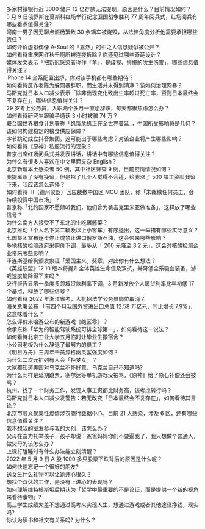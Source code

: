 多家村镇银行近 3000 储户 12 亿存款无法提现，原因是什么？目前情况如何？  
5 月 9 日俄罗斯在莫斯科红场举行纪念卫国战争胜利 77 周年阅兵式，红场阅兵有哪些看点值得关注?  
河南一男子因无聊点燃杨絮致 30 余辆车被烧毁，从法律角度分析他需要承担哪些责任？  
如何评价虚拟偶像 A-Soul 的「嘉然」的中之人信息疑似被公开？  
如何看待重庆网红秋千厕所被连夜拆除？你还见过哪些奇葩设计？  
媒体发文表示「把新冠感染者称作『羊』，是歧视、排挤的次生伤害」，哪些信息值得关注？  
iPhone 14 全系配置出炉，你对该手机都有哪些期待？  
如何看待反诈老陈为躲网暴辞职，而生活并未得到清净？该如何治理网暴？  
马斯克就日本人口减少表示「除非出现变化致出生率超过死亡率，否则日本最终会不复存在」，哪些信息值得关注？  
29 岁考上公务员，入职两个多月一直想辞职，每天都很焦虑怎么办？  
如何看待研究生跟骗子通话 3 小时被骗 74 万？  
联合国世界粮食计划署称「饥饿危机正在全世界蔓延」，中国所受影响将是几何？该如何构建稳定的粮食供应保障？  
字节跳动成立抖音集团，这可能出于哪些考虑？对该企业将产生哪些影响？  
如何看待《原神》私服流行的现象？  
普京出席红场阅兵式并发表讲话，讲话中有哪些信息值得关注？  
为什么有很多人喜欢在中文里面夹杂 English？  
北京新增本土感染者 50 例，其中社区筛查 9 例，目前疫情情况如何？  
我提离职了没有挽留，但是招了几个人觉得不合适，给我涨了 500 块工资叫我留下来，我应该怎么选择？  
如何看待 TI（德州仪器）回应裁撤中国区 MCU 团队，称「未裁撤任何员工，会持续投资中国市场」？  
普京称「北约国家不愿倾听我们，他们曾为袭击克里米亚做准备」，这释放了哪些信号？  
为什么南方人接受不了东北的生吃蘸酱菜？  
北京推动「个人名下第二辆及以上小客车」有序退出，这一举措有哪些实际意义？  
七国集团宣布逐步停止或禁止进口俄罗斯石油，这会带来哪些影响？  
多地核酸检测政府采购价下调，最多从「 200 元降至 3.2 元」，这会对核酸检测企业带来哪些影响？  
泽连斯基给狗颁发象征「爱国主义」奖章，对此你有什么想法？  
《英雄联盟》12.10 版本将提升全体英雄生命值及双抗，并降低全系吸血装备，游戏速度能降得下来吗？  
央行报告显示一季度多领域贷款利率下调，3 月新发放个人房贷利率比年初低 17 个基点，释放了哪些信号？  
如何看待 2022 年浙江省考，大批招法学公务员岗位取消？  
海关总署公布 「前四个月我国外贸进出口总值 12.58 万亿元，同比增长 7.9%」，这意味着什么？  
怎么评价米哈游公布的新游戏《绝区零》？  
余承东称「华为的智能驾驶系统可排全球第一」，如何看待这一说法？  
如何看待北京工业大学五月临时让毕业生搬宿舍？  
小公司老板为什么辞退了最努力的员工？  
《明日方舟》三周年干员异格幽灵鲨强度如何？  
为什么二次元扩列有人会「拒梦女」？  
大家都知道美国对乌克兰不怀好意，乌克兰自己不知道吗?  
为什么同样是延期跳票，塞尔达等单机游戏没被骂，《原神》给了原石补偿还会被骂？  
杭州，找了一个财务工作，发现人事工资都比财务高，该考虑转行吗？  
马斯克就日本人口减少发警告：若无改变「日本最终会不复存在」，如何看待其言论？  
北京市顺义聚集性疫情涉农商行数据中心，目前 21 人感染，涉及 6 区，还有哪些信息值得关注？  
我不想我的室友参与我的大创，该怎么办？  
父母在奋力托举孩子，孩子却说：爸爸妈妈你们不要逼我了，我只想做个普通人，做父母的该怎么办？  
上课打瞌睡时有什么办法能立刻清醒？  
2022 年 5 月 9 日 A 股 1000 多只股票下跌背后的原因是什么呢？  
如何快速忘记一个很好的朋友?  
送女生什么礼物可以让她开心很久？  
想找个双休的工作，是没有上进心的表现吗？  
如何理解维特根斯坦后期认为「哲学中最重要的不是论证，而是提供一个新的视角来看待事物」?  
高三学生成绩太差不想通过高考来实现人生，想通过游戏或者其他途径挣钱，现实吗?  
你认为读书和社交有关系吗? 为什么？  
